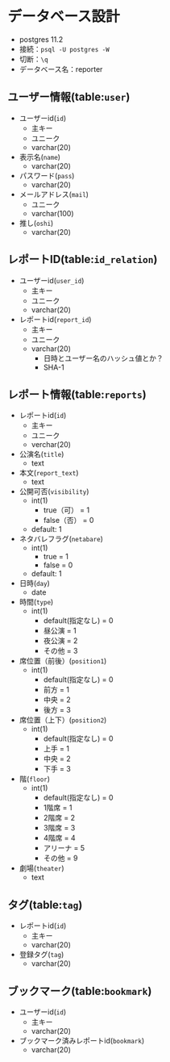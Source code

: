 # データベース設計

- postgres 11.2
- 接続：`psql -U postgres -W`
- 切断：`\q`
- データベース名：reporter

## ユーザー情報(table:`user`)

- ユーザーid(`id`)
    - 主キー
    - ユニーク
    - varchar(20)
- 表示名(`name`)
    - varchar(20)
- パスワード(`pass`)
    - varchar(20)
- メールアドレス(`mail`)
    - ユニーク
    - varchar(100)
- 推し(`oshi`)
    - varchar(20)

## レポートID(table:`id_relation`)

- ユーザーid(`user_id`)
    - 主キー
    - ユニーク
    - varchar(20)
- レポートid(`report_id`)
    - 主キー
    - ユニーク
    - varchar(20)
        - 日時とユーザー名のハッシュ値とか？
        - SHA-1

## レポート情報(table:`reports`)

- レポートid(`id`)
    - 主キー
    - ユニーク
    - verchar(20)
- 公演名(`title`)
    - text
- 本文(`report_text`)
    - text
- 公開可否(`visibility`)
    - int(1)
        - true（可） = 1
        - false（否） = 0
    - default: 1
- ネタバレフラグ(`netabare`)
    - int(1)
        - true = 1
        - false = 0
    - default: 1
- 日時(`day`)
    - date
- 時間(`type`)
    - int(1)
        - default(指定なし) = 0
        - 昼公演 = 1
        - 夜公演 = 2
        - その他 = 3
- 席位置（前後）(`position1`)
    - int(1)
        - default(指定なし) = 0
        - 前方 = 1
        - 中央 = 2
        - 後方 = 3
- 席位置（上下）(`position2`)
    - int(1)
        - default(指定なし) = 0
        - 上手 = 1
        - 中央 = 2
        - 下手 = 3
- 階(`floor`)
    - int(1)
        - default(指定なし) = 0
        - 1階席 = 1
        - 2階席 = 2
        - 3階席 = 3
        - 4階席 = 4
        - アリーナ = 5
        - その他 = 9
- 劇場(`theater`)
    - text

## タグ(table:`tag`)

- レポートid(`id`)
    - 主キー
    - varchar(20)
- 登録タグ(`tag`)
    - varchar(20)

## ブックマーク(table:`bookmark`)

- ユーザーid(`id`)
    - 主キー
    - varchar(20)
- ブックマーク済みレポートid(`bookmark`)
    - varchar(20)
